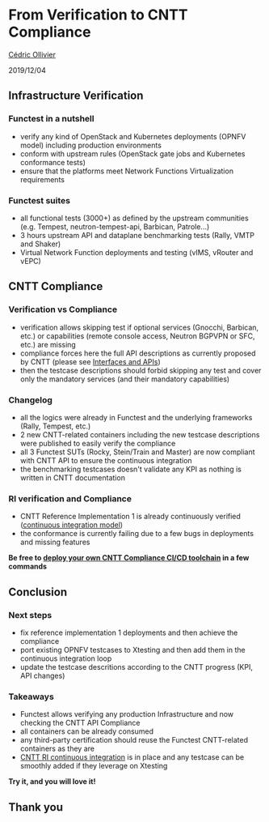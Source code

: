 # From Verification to CNTT Compliance

[Cédric Ollivier](mailto:cedric.ollivier@orange.com)

2019/12/04



## Infrastructure Verification


### Functest in a nutshell

- verify any kind of OpenStack and Kubernetes deployments (OPNFV model)
  including production environments
- conform with upstream rules (OpenStack gate jobs and Kubernetes conformance
  tests)
- ensure that the platforms meet Network Functions Virtualization requirements


### Functest suites

- all functional tests (3000+) as defined by the upstream communities
  (e.g. Tempest, neutron-tempest-api, Barbican, Patrole...)
- 3 hours upstream API and dataplane benchmarking tests (Rally, VMTP and
  Shaker)
- Virtual Network Function deployments and testing (vIMS, vRouter and vEPC)



## CNTT Compliance


### Verification vs Compliance

- verification allows skipping test if optional services (Gnocchi, Barbican,
  etc.) or capabilities (remote console access, Neutron BGPVPN or SFC, etc.)
  are missing
- compliance forces here the full API descriptions as currently proposed by
  CNTT (please see
  [Interfaces and APIs](https://github.com/cntt-n/CNTT/blob/master/doc/ref_arch/openstack/chapters/chapter05.md))
- then the testcase descriptions should forbid skipping any test and cover only
  the mandatory services (and their mandatory capabilities)


### Changelog

- all the logics were already in Functest and the underlying frameworks (Rally,
  Tempest, etc.)
- 2 new CNTT-related containers including the new testcase descriptions were
  published to easily verify the compliance
- all 3 Functest SUTs (Rocky, Stein/Train and Master) are now compliant with
  CNTT API to ensure the continuous integration
- the benchmarking testcases doesn't validate any KPI as nothing is written in
  CNTT documentation


### RI verification and Compliance

- CNTT Reference Implementation 1 is already continuously verified
  ([continuous integration model](https://build.opnfv.org/ci/view/cntt/job/cntt-latest-daily/))
- the conformance is currently failing due to a few bugs in deployments and
  missing features

**Be free to [deploy your own CNTT Compliance CI/CD toolchain](https://wiki.opnfv.org/pages/viewpage.action?pageId=32015004)
  in a few commands**



## Conclusion


### Next steps

- fix reference implementation 1 deployments and then achieve the compliance
- port existing OPNFV testcases to Xtesting and then add them in the continuous
  integration loop
- update the testcase descritions according to the CNTT progress (KPI, API
  changes)


### Takeaways

- Functest allows verifying any production Infrastructure and now checking the
  CNTT API Compliance
- all containers can be already consumed
- any third-party certification should reuse the Functest CNTT-related
  containers as they are
- [CNTT RI continuous integration](https://build.opnfv.org/ci/view/cntt/job/cntt-latest-daily/)
  is in place and any testcase can be smoothly added if they leverage on
  Xtesting

**Try it, and you will love it!**



## Thank you
